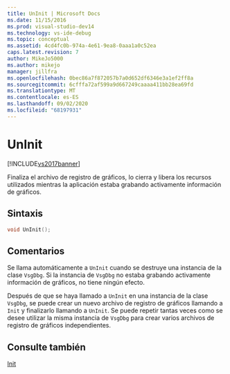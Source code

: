 ```yaml
---
title: UnInit | Microsoft Docs
ms.date: 11/15/2016
ms.prod: visual-studio-dev14
ms.technology: vs-ide-debug
ms.topic: conceptual
ms.assetid: 4cd4fc0b-974a-4e61-9ea8-0aaa1a0c52ea
caps.latest.revision: 7
author: MikeJo5000
ms.author: mikejo
manager: jillfra
ms.openlocfilehash: 0bec86a7f872057b7a0d652df6346e3a1ef2ff8a
ms.sourcegitcommit: 6cfffa72af599a9d667249caaaa411bb28ea69fd
ms.translationtype: MT
ms.contentlocale: es-ES
ms.lasthandoff: 09/02/2020
ms.locfileid: "68197931"
---
```

# <a name="uninit"></a>UnInit
[!INCLUDE[vs2017banner](../includes/vs2017banner.md)]

Finaliza el archivo de registro de gráficos, lo cierra y libera los recursos utilizados mientras la aplicación estaba grabando activamente información de gráficos.  
  
## <a name="syntax"></a>Sintaxis  
  
```cpp  
void UnInit();  
```  
  
## <a name="remarks"></a>Comentarios  
 Se llama automáticamente a `UnInit` cuando se destruye una instancia de la clase `VsgDbg`. Si la instancia de `VsgDbg` no estaba grabando activamente información de gráficos, no tiene ningún efecto.  
  
 Después de que se haya llamado a `UnInit` en una instancia de la clase `VsgDbg`, se puede crear un nuevo archivo de registro de gráficos llamando a `Init` y finalizarlo llamando a `UnInit`. Se puede repetir tantas veces como se desee utilizar la misma instancia de `VsgDbg` para crear varios archivos de registro de gráficos independientes.  
  
## <a name="see-also"></a>Consulte también  
 [Init](../debugger/init.md)
